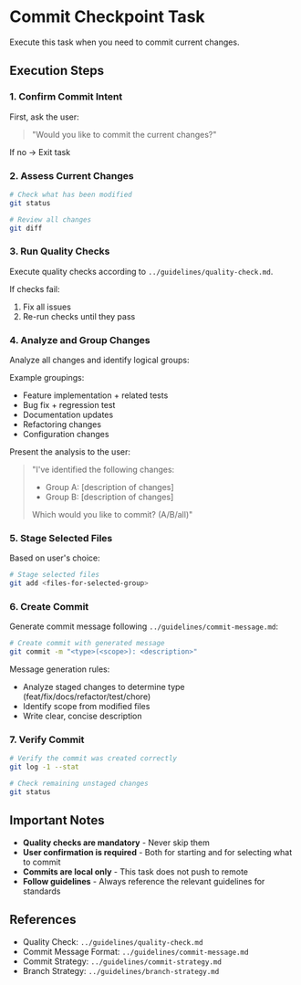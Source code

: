 # Commit Checkpoint Task

Execute this task when you need to commit current changes.

## Execution Steps

### 1. Confirm Commit Intent

First, ask the user:

> "Would you like to commit the current changes?"

If no → Exit task

### 2. Assess Current Changes

```bash
# Check what has been modified
git status

# Review all changes
git diff
```

### 3. Run Quality Checks

Execute quality checks according to `../guidelines/quality-check.md`.

If checks fail:

1. Fix all issues
2. Re-run checks until they pass

### 4. Analyze and Group Changes

Analyze all changes and identify logical groups:

Example groupings:

- Feature implementation + related tests
- Bug fix + regression test
- Documentation updates
- Refactoring changes
- Configuration changes

Present the analysis to the user:

> "I've identified the following changes:
>
> - Group A: [description of changes]
> - Group B: [description of changes]
>
> Which would you like to commit? (A/B/all)"

### 5. Stage Selected Files

Based on user's choice:

```bash
# Stage selected files
git add <files-for-selected-group>
```

### 6. Create Commit

Generate commit message following `../guidelines/commit-message.md`:

```bash
# Create commit with generated message
git commit -m "<type>(<scope>): <description>"
```

Message generation rules:

- Analyze staged changes to determine type (feat/fix/docs/refactor/test/chore)
- Identify scope from modified files
- Write clear, concise description

### 7. Verify Commit

```bash
# Verify the commit was created correctly
git log -1 --stat

# Check remaining unstaged changes
git status
```

## Important Notes

- **Quality checks are mandatory** - Never skip them
- **User confirmation is required** - Both for starting and for selecting what to commit
- **Commits are local only** - This task does not push to remote
- **Follow guidelines** - Always reference the relevant guidelines for standards

## References

- Quality Check: `../guidelines/quality-check.md`
- Commit Message Format: `../guidelines/commit-message.md`
- Commit Strategy: `../guidelines/commit-strategy.md`
- Branch Strategy: `../guidelines/branch-strategy.md`
